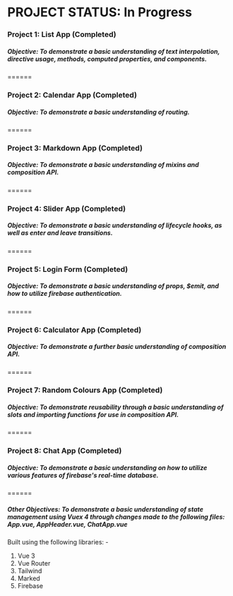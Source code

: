 # PROJECT STATUS: In Progress

### Project 1: List App (Completed)
##### Objective: To demonstrate a basic understanding of text interpolation, directive usage, methods, computed properties, and components.
======
### Project 2: Calendar App (Completed)
##### Objective: To demonstrate a basic understanding of routing.
======
### Project 3: Markdown App (Completed)
##### Objective: To demonstrate a basic understanding of mixins and composition API.
======
### Project 4: Slider App (Completed)
##### Objective: To demonstrate a basic understanding of lifecycle hooks, as well as enter and leave transitions.
======
### Project 5: Login Form (Completed)
##### Objective: To demonstrate a basic understanding of props, $emit, and how to utilize firebase authentication.
======
### Project 6: Calculator App (Completed)
##### Objective: To demonstrate a further basic understanding of composition API.
======
### Project 7: Random Colours App (Completed)
##### Objective: To demonstrate reusability through a basic understanding of slots and importing functions for use in composition API.
======
### Project 8: Chat App (Completed)
##### Objective: To demonstrate a basic understanding on how to utilize various features of firebase's real-time database.
======
##### Other Objectives: To demonstrate a basic understanding of state management using Vuex 4 through changes made to the following files: App.vue, AppHeader.vue, ChatApp.vue

Built using the following libraries: -
1. Vue 3
2. Vue Router
3. Tailwind
4. Marked
5. Firebase
